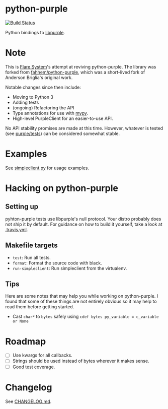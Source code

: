 # python-purple

[![Build Status](https://travis-ci.com/Flared/python-purple.svg?branch=master)](https://travis-ci.com/Flared/python-purple)

Python bindings to [libpurple](https://developer.pidgin.im/wiki/WhatIsLibpurple).

# Note

This is [Flare System](https://flare.systems)'s attempt at reviving python-purple. The library was forked from [fahhem/python-purple](https://github.com/fahhem/python-purple), which was a short-lived fork of Anderson Briglia's original work.

Notable changes since then include:
- Moving to Python 3
- Adding tests
- (ongoing) Refactoring the API
- Type annotations for use with [mypy](https://github.com/python/mypy).
- High-level PurpleClient for an easier-to-use API.

No API stability promises are made at this time. However, whatever is tested (see [purple/tests](purple/tests)) can be considered somewhat stable.

# Examples

See [simpleclient.py](examples/simpleclient.py) for usage examples.

# Hacking on python-purple

## Setting up

pyhton-purple tests use libpurple's null protocol.
Your distro probably does not ship it by default.
For guidance on how to build it yourself, take a look at [.travis.yml](.travis.yml).

## Makefile targets

 - ``test``: Run all tests.
 - ``format``: Format the source code with black.
 - ``run-simpleclient``: Run simpleclient from the virtualenv.

## Tips

Here are some notes that may help you while working on python-purple. I found that some of these things are not entirely obvious so it may
help to read them before getting started.

 - Cast `char*` to `bytes` safely using `cdef bytes py_variable = c_variable or None`

# Roadmap

- [ ] Use kwargs for all callbacks.
- [ ] Strings should be used instead of bytes wherever it makes sense.
- [ ] Good test coverage.

# Changelog

See [CHANGELOG.md](CHANGELOG.md).
